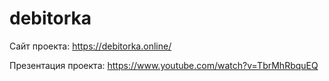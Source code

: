 # debitorka
Сайт проекта: https://debitorka.online/

Презентация проекта: https://www.youtube.com/watch?v=TbrMhRbquEQ
